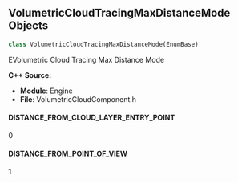 ## VolumetricCloudTracingMaxDistanceMode Objects

```python
class VolumetricCloudTracingMaxDistanceMode(EnumBase)
```

EVolumetric Cloud Tracing Max Distance Mode

**C++ Source:**

- **Module**: Engine
- **File**: VolumetricCloudComponent.h

<a id="unreal.VolumetricCloudTracingMaxDistanceMode.DISTANCE_FROM_CLOUD_LAYER_ENTRY_POINT"></a>

#### DISTANCE_FROM_CLOUD_LAYER_ENTRY_POINT

0

<a id="unreal.VolumetricCloudTracingMaxDistanceMode.DISTANCE_FROM_POINT_OF_VIEW"></a>

#### DISTANCE_FROM_POINT_OF_VIEW

1

<a id="unreal.StreamingSourceTargetState"></a>